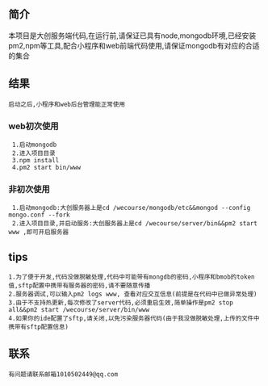 ##   简介
  
  本项目是大创服务端代码,在运行前,请保证已具有node,mongodb环境,已经安装pm2,npm等工具,配合小程序和web前端代码使用,请保证mongodb有对应的合适的集合


##  结果
	
	启动之后,小程序和web后台管理能正常使用

###  web初次使用
	 1.启动mongodb
	 2.进入项目目录
	 3.npm install
	 4.pm2 start bin/www

###  非初次使用
	 1.启动mongodb:大创服务器上是cd /wecourse/mongodb/etc&&mongod --config mongo.conf --fork
	 2.进入项目目录,并启动服务:大创服务器上是cd /wecourse/server/bin&&pm2 start www ,即可开启服务器 

##	tips
	1.为了便于开发,代码没做脱敏处理,代码中可能带有mongdb的密码,小程序和bmob的token值,sftp配置中携带有服务器的密码,请不要随意传播
	2.服务器调试,可以输入pm2 logs www, 查看对应交互信息(前提是在代码中已做异常处理)
	3.由于不支持热更新,每次修改了server代码,必须重启生效,简单操作是pm2 stop all&&pm2 start /wecourse/server/bin/www
	4.如果你的ide配置了sftp,请关闭,以免污染服务器代码(由于我没做脱敏处理,上传的文件中携带有sftp配置信息)

##  联系
	有问题请联系邮箱1010502449@qq.com

